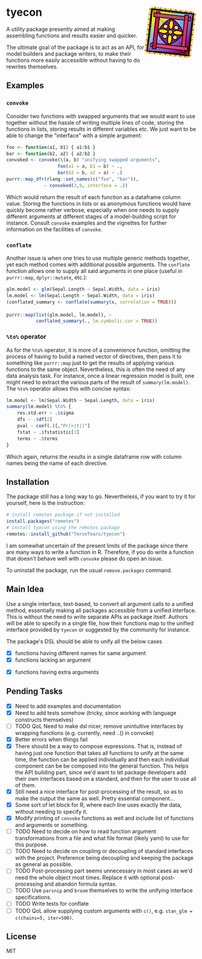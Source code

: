 # tyecon <img src='man/figures/logo.svg' align="right" height="139" />

A utility package presently aimed at making assembling functions and results easier and quicker.

The ultimate goal of the package is to act as an API, for model builders and package writers, to make their functions more easily accessible without having to do rewrites themselves.

## Examples

### `convoke`

Consider two functions with swapped arguments that we would want to use together without the hassle of writing multiple lines of code, storing the functions in lists, storing results in different variables etc. We just want to be able to change the "interface" with a simple argument:

```r
foo <- function(a1, b1) { a1/b1 }
bar <- function(b2, a2) { a2/b2 }
convoked <- convoke(\(a, b) "unifying swapped arguments",
                   foo(a1 = a, b1 = b) ~ .,
                   bar(b2 = b, a2 = a) ~ .)
purrr::map_dfr(rlang::set_names(c("foo", "bar")),
              ~ convoked(3,9, interface = .))
```

Which would return the result of each function as a dataframe column value. Storing the functions in lists or as anonymous functions would have quickly become rather verbose, especially when one needs to supply different arguments at different stages of a model-building script for instance. Consult `convoke` examples and the vignettes for further information on the facilities of `convoke`.

### `conflate`

Another issue is when one tries to use multiple generic methods together, yet each method comes with additional possible arguments. The `conflate` function allows one to supply all said arguments in one place (useful in `purrr::map`, `dplyr::mutate`, etc.):


```r
glm.model <- glm(Sepal.Length ~ Sepal.Width, data = iris)
lm.model <- lm(Sepal.Length ~ Sepal.Width, data = iris)
(conflated_summary <- conflate(summary(x, correlation = TRUE)))

purrr::map(list(glm.model, lm.model), ~ 
           conflated_summary(., lm.symbolic.cor = TRUE))
```

### `%to%` operator

As for the `%to%` operator, it is more of a convenience function, omitting the process of having to build a named vector of directives, then pass it to something like `purrr::map` just to get the results of applying various functions to the same object. Nevertheless, this is often the need of any data analysis task. For instance, once a linear regression model is built, one might need to extract the various parts of the result of `summary(lm.model)`. The `%to%` operator allows this with concise syntax:

```r
lm.model <- lm(Sepal.Width ~ Sepal.Length, data = iris)
summary(lm.model) %to% {
    res.std.err ~ .$sigma
    dfs ~ .$df[2]
    pval ~ coef(.)[,"Pr(>|t|)"]
    fstat ~ .$fstatistic[1]
    terms ~ .$terms
}
```

Which again, returns the results in a single dataframe row with column names being the name of each directive.

## Installation

The package still has a long way to go. Nevertheless, if you want to try it for yourself, here is the instruction:

```r
# install remotes package if not installed
install.packages("remotes")
# install tyecon using the remotes package
remotes::install_github("TerseTears/tyecon")
```

I am somewhat uncertain of the present limits of the package since there are many ways to write a function in R. Therefore, if you do write a function that doesn't behave well with `convoke` please do open an issue.

To uninstall the package, run the usual `remove.packages` command.

## Main Idea

Use a single interface, text-based, to convert all argument calls to a unified method, essentially making all packages accessible from a unified interface. This is without the need to write separate APIs as package itself. Authors will be able to specify in a single file, how their functions map to the unified interface provided by `tyecon` or suggested by the community for instance.

The package's DSL should be able to unify all the below cases

- [x] functions having different names for same argument
- [x] functions lacking an argument
* [x] functions having extra arguments

## Pending Tasks

* [x] Need to add examples and documentation
* [x] Need to add tests somehow (tricky, since working with language constructs themselves)
* [ ] TODO QoL Need to make dsl nicer, remove unintuitive interfaces by wrapping functions (e.g. currently, need ..() in convoke)
* [x] Better errors when things fail
* [x] There should be a way to compose expressions. That is, instead of having just one function that takes all functions to unify at the same time, the function can be applied individually and then each individual component can be be composed into the general function. This helps the API building part, since we'd want to let package developers add their own interfaces based on a standard, and then for the user to use all of them.
* [x] Still need a nice interface for post-processing of the result, so as to make the output the same as well. Pretty essential component...
* [x] Some sort of let block for R, where each line uses exactly the data, without needing to specify it.
* [x] Modify printing of `convoke` functions as well and include list of functions and arguments or something.
* [ ] TODO Need to decide on how to read function argument transformations from a file and what file format (likely yaml) to use for this purpose.
* [ ] TODO Need to decide on coupling or decoupling of standard interfaces with the project. Preference being decoupling and keeping the package as general as possible.
* [ ] TODO Post-processing part seems unnecessary in most cases as we'd need the whole object most times. Replace it with optional post-processing and abandon formula syntax.
* [ ] TODO Use `parsnip` and `broom` themselves to write the unifying interface specifications.
* [ ] TODO Write tests for conflate
* [ ] TODO QoL allow supplying custom arguments with `c()`, e.g. `stan_glm = c(chains=5, iter=500)`.

## License 

MIT
